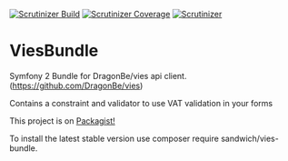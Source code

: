 [![Scrutinizer Build](https://img.shields.io/scrutinizer/build/g/MyOnlineStore/ViesBundle.svg?style=flat-square)](https://github.com/MyOnlineStore/ViesBundle)
[![Scrutinizer Coverage](https://img.shields.io/scrutinizer/coverage/g/MyOnlineStore/ViesBundle.svg?style=flat-square)](https://github.com/MyOnlineStore/ViesBundle)
[![Scrutinizer](https://img.shields.io/scrutinizer/g/MyOnlineStore/ViesBundle.svg?style=flat-square)](https://github.com/MyOnlineStore/ViesBundle)

# ViesBundle

Symfony 2 Bundle for DragonBe/vies api client. (https://github.com/DragonBe/vies)

Contains a constraint and validator to use VAT validation in your forms

This project is on [Packagist!](https://packagist.org/packages/sandwich/vies-bundle)

To install the latest stable version use composer require sandwich/vies-bundle.
